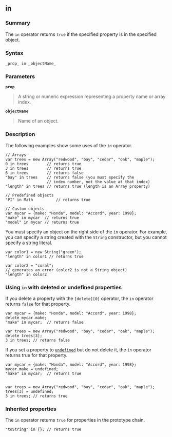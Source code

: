 ## in

### Summary

The `in` operator returns `true` if the specified property is in the specified object.

### Syntax

    _prop_ in _objectName_

### Parameters

**`prop`**

> A string or numeric expression representing a property name or array index.

**`objectName`**

> Name of an object.

### Description

The following examples show some uses of the `in` operator.

    // Arrays
    var trees = new Array("redwood", "bay", "cedar", "oak", "maple");
    0 in trees        // returns true
    3 in trees        // returns true
    6 in trees        // returns false
    "bay" in trees    // returns false (you must specify the 
                      // index number, not the value at that index)
    "length" in trees // returns true (length is an Array property)
    
    // Predefined objects
    "PI" in Math          // returns true
    
    // Custom objects
    var mycar = {make: "Honda", model: "Accord", year: 1998};
    "make" in mycar  // returns true
    "model" in mycar // returns true
    

You must specify an object on the right side of the `in` operator. For example, you can specify a string created with the `String` constructor, but you cannot specify a string literal.

    var color1 = new String("green");
    "length" in color1 // returns true
    
    var color2 = "coral";
    // generates an error (color2 is not a String object)
    "length" in color2
    

### Using `in` with deleted or undefined properties

If you delete a property with the `[delete][0]` operator, the `in` operator returns `false` for that property.

    var mycar = {make: "Honda", model: "Accord", year: 1998};
    delete mycar.make;
    "make" in mycar;  // returns false
    
    var trees = new Array("redwood", "bay", "cedar", "oak", "maple");
    delete trees[3];
    3 in trees; // returns false
    

If you set a property to [`undefined`][1] but do not delete it, the `in` operator returns true for that property.

    var mycar = {make: "Honda", model: "Accord", year: 1998};
    mycar.make = undefined;
    "make" in mycar;  // returns true
    

    var trees = new Array("redwood", "bay", "cedar", "oak", "maple");
    trees[3] = undefined;
    3 in trees; // returns true
    

### Inherited properties

The `in` operator returns `true` for properties in the prototype chain.

    "toString" in {}; // returns true
    



[0]: https://developer.mozilla.org/en/docs/Web/JavaScript/Reference/Operators/delete "en-US/docs/JavaScript/Reference/Operators/Special/delete"
[1]: https://developer.mozilla.org/en/docs/Web/JavaScript/Reference/Global_Objects/undefined "The global undefined value property represents the value undefined. It is one of JavaScript's primitive types."